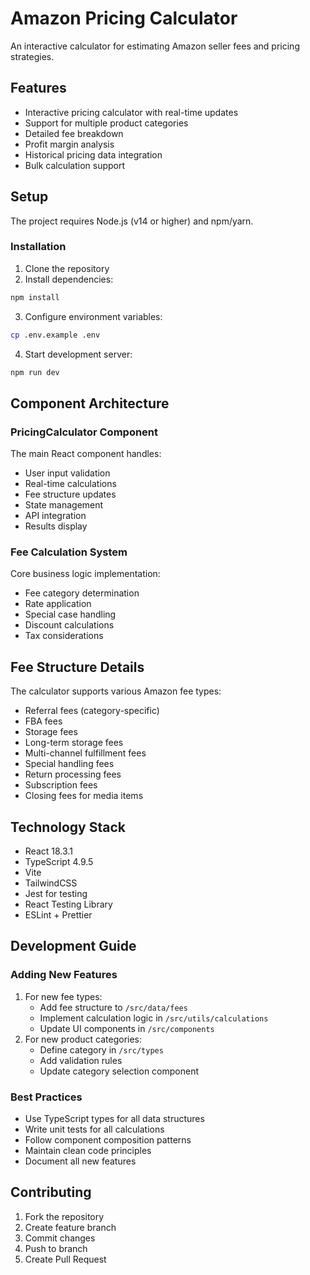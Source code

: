 # Amazon Pricing Calculator

An interactive calculator for estimating Amazon seller fees and pricing strategies.

## Features
- Interactive pricing calculator with real-time updates
- Support for multiple product categories
- Detailed fee breakdown
- Profit margin analysis
- Historical pricing data integration
- Bulk calculation support

## Setup

The project requires Node.js (v14 or higher) and npm/yarn.

### Installation
1. Clone the repository
2. Install dependencies:
```bash
npm install
```
3. Configure environment variables:
```bash
cp .env.example .env
```
4. Start development server:
```bash
npm run dev
```

## Component Architecture

### PricingCalculator Component
The main React component handles:
- User input validation
- Real-time calculations
- Fee structure updates
- State management
- API integration
- Results display

### Fee Calculation System
Core business logic implementation:
- Fee category determination
- Rate application
- Special case handling
- Discount calculations
- Tax considerations

## Fee Structure Details

The calculator supports various Amazon fee types:
- Referral fees (category-specific)
- FBA fees
- Storage fees
- Long-term storage fees
- Multi-channel fulfillment fees
- Special handling fees
- Return processing fees
- Subscription fees
- Closing fees for media items

## Technology Stack
- React 18.3.1
- TypeScript 4.9.5
- Vite
- TailwindCSS
- Jest for testing
- React Testing Library
- ESLint + Prettier

## Development Guide

### Adding New Features
1. For new fee types:
   - Add fee structure to `/src/data/fees`
   - Implement calculation logic in `/src/utils/calculations`
   - Update UI components in `/src/components`
2. For new product categories:
   - Define category in `/src/types`
   - Add validation rules
   - Update category selection component

### Best Practices
- Use TypeScript types for all data structures
- Write unit tests for all calculations
- Follow component composition patterns
- Maintain clean code principles
- Document all new features

## Contributing
1. Fork the repository
2. Create feature branch
3. Commit changes
4. Push to branch
5. Create Pull Request
